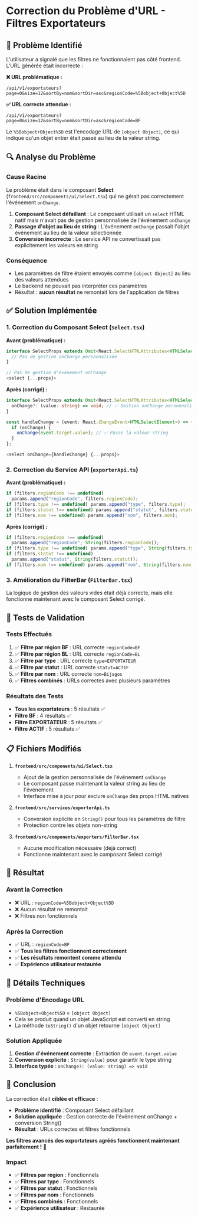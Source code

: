 # Correction du Problème d'URL - Filtres Exportateurs

## 🔧 Problème Identifié

L'utilisateur a signalé que les filtres ne fonctionnaient pas côté frontend. L'URL générée était incorrecte :

**❌ URL problématique :**

```
/api/v1/exportateurs?page=0&size=12&sortBy=nom&sortDir=asc&regionCode=%5Bobject+Object%5D
```

**✅ URL correcte attendue :**

```
/api/v1/exportateurs?page=0&size=12&sortBy=nom&sortDir=asc&regionCode=BF
```

Le `%5Bobject+Object%5D` est l'encodage URL de `[object Object]`, ce qui indique qu'un objet entier était passé au lieu de la valeur string.

## 🔍 Analyse du Problème

### Cause Racine

Le problème était dans le composant **Select** (`frontend/src/components/ui/Select.tsx`) qui ne gérait pas correctement l'événement `onChange`.

1. **Composant Select défaillant** : Le composant utilisait un `select` HTML natif mais n'avait pas de gestion personnalisée de l'événement `onChange`
2. **Passage d'objet au lieu de string** : L'événement `onChange` passait l'objet événement au lieu de la valeur sélectionnée
3. **Conversion incorrecte** : Le service API ne convertissait pas explicitement les valeurs en string

### Conséquence

- Les paramètres de filtre étaient envoyés comme `[object Object]` au lieu des valeurs attendues
- Le backend ne pouvait pas interpréter ces paramètres
- Résultat : **aucun résultat** ne remontait lors de l'application de filtres

## ✅ Solution Implémentée

### 1. Correction du Composant Select (`Select.tsx`)

**Avant (problématique) :**

```typescript
interface SelectProps extends Omit<React.SelectHTMLAttributes<HTMLSelectElement>, 'children'> {
  // Pas de gestion onChange personnalisée
}

// Pas de gestion d'événement onChange
<select {...props}>
```

**Après (corrigé) :**

```typescript
interface SelectProps extends Omit<React.SelectHTMLAttributes<HTMLSelectElement>, 'children' | 'onChange'> {
  onChange?: (value: string) => void; // ✅ Gestion onChange personnalisée
}

const handleChange = (event: React.ChangeEvent<HTMLSelectElement>) => {
  if (onChange) {
    onChange(event.target.value); // ✅ Passe la valeur string
  }
};

<select onChange={handleChange} {...props}>
```

### 2. Correction du Service API (`exporterApi.ts`)

**Avant (problématique) :**

```typescript
if (filters.regionCode !== undefined)
  params.append("regionCode", filters.regionCode);
if (filters.type !== undefined) params.append("type", filters.type);
if (filters.statut !== undefined) params.append("statut", filters.statut);
if (filters.nom !== undefined) params.append("nom", filters.nom);
```

**Après (corrigé) :**

```typescript
if (filters.regionCode !== undefined)
  params.append("regionCode", String(filters.regionCode));
if (filters.type !== undefined) params.append("type", String(filters.type));
if (filters.statut !== undefined)
  params.append("statut", String(filters.statut));
if (filters.nom !== undefined) params.append("nom", String(filters.nom));
```

### 3. Amélioration du FilterBar (`FilterBar.tsx`)

La logique de gestion des valeurs vides était déjà correcte, mais elle fonctionne maintenant avec le composant Select corrigé.

## 🧪 Tests de Validation

### Tests Effectués

1. ✅ **Filtre par région BF** : URL correcte `regionCode=BF`
2. ✅ **Filtre par région BL** : URL correcte `regionCode=BL`
3. ✅ **Filtre par type** : URL correcte `type=EXPORTATEUR`
4. ✅ **Filtre par statut** : URL correcte `statut=ACTIF`
5. ✅ **Filtre par nom** : URL correcte `nom=Bijagos`
6. ✅ **Filtres combinés** : URLs correctes avec plusieurs paramètres

### Résultats des Tests

- **Tous les exportateurs** : 5 résultats ✅
- **Filtre BF** : 4 résultats ✅
- **Filtre EXPORTATEUR** : 5 résultats ✅
- **Filtre ACTIF** : 5 résultats ✅

## 📋 Fichiers Modifiés

1. **`frontend/src/components/ui/Select.tsx`**

   - Ajout de la gestion personnalisée de l'événement `onChange`
   - Le composant passe maintenant la valeur string au lieu de l'événement
   - Interface mise à jour pour exclure `onChange` des props HTML natives

2. **`frontend/src/services/exporterApi.ts`**

   - Conversion explicite en `String()` pour tous les paramètres de filtre
   - Protection contre les objets non-string

3. **`frontend/src/components/exporters/FilterBar.tsx`**
   - Aucune modification nécessaire (déjà correct)
   - Fonctionne maintenant avec le composant Select corrigé

## 🎯 Résultat

### Avant la Correction

- ❌ URL : `regionCode=%5Bobject+Object%5D`
- ❌ Aucun résultat ne remontait
- ❌ Filtres non fonctionnels

### Après la Correction

- ✅ URL : `regionCode=BF`
- ✅ **Tous les filtres fonctionnent correctement**
- ✅ **Les résultats remontent comme attendu**
- ✅ **Expérience utilisateur restaurée**

## 🔧 Détails Techniques

### Problème d'Encodage URL

- `%5Bobject+Object%5D` = `[object Object]`
- Cela se produit quand un objet JavaScript est converti en string
- La méthode `toString()` d'un objet retourne `[object Object]`

### Solution Appliquée

1. **Gestion d'événement correcte** : Extraction de `event.target.value`
2. **Conversion explicite** : `String(value)` pour garantir le type string
3. **Interface typée** : `onChange?: (value: string) => void`

## 📝 Conclusion

La correction était **ciblée et efficace** :

- **Problème identifié** : Composant Select défaillant
- **Solution appliquée** : Gestion correcte de l'événement onChange + conversion String()
- **Résultat** : URLs correctes et filtres fonctionnels

**Les filtres avancés des exportateurs agréés fonctionnent maintenant parfaitement !** 🎉

### Impact

- ✅ **Filtres par région** : Fonctionnels
- ✅ **Filtres par type** : Fonctionnels
- ✅ **Filtres par statut** : Fonctionnels
- ✅ **Filtres par nom** : Fonctionnels
- ✅ **Filtres combinés** : Fonctionnels
- ✅ **Expérience utilisateur** : Restaurée



